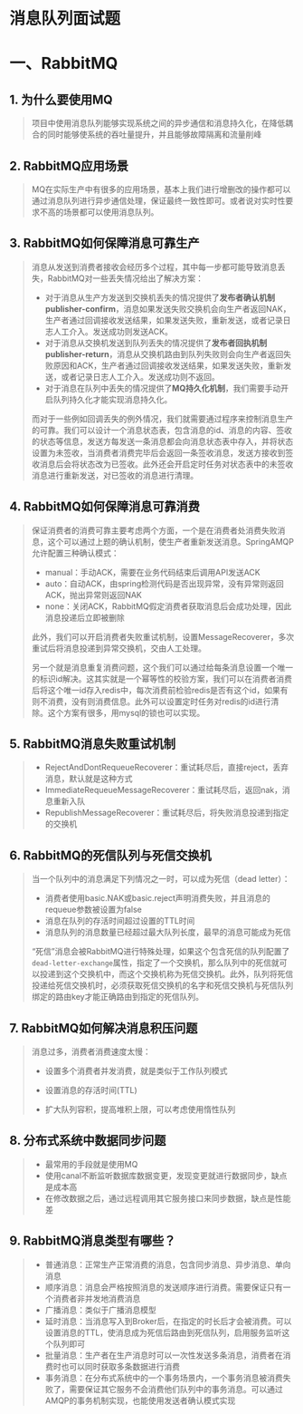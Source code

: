 # 消息队列面试题



# 一、RabbitMQ

## 1. 为什么要使用MQ

>   项目中使用消息队列能够实现系统之间的异步通信和消息持久化，在降低耦合的同时能够使系统的吞吐量提升，并且能够故障隔离和流量削峰



## 2. RabbitMQ应用场景

>   MQ在实际生产中有很多的应用场景，基本上我们进行增删改的操作都可以通过消息队列进行异步通信处理，保证最终一致性即可。或者说对实时性要求不高的场景都可以使用消息队列。



## 3. RabbitMQ如何保障消息可靠生产

>   消息从发送到消费者接收会经历多个过程，其中每一步都可能导致消息丢失，RabbitMQ对一些丢失情况给出了解决方案：
>
>   *   对于消息从生产方发送到交换机丢失的情况提供了**发布者确认机制publisher-confirm**，消息如果发送失败交换机会向生产者返回NAK，生产者通过回调接收发送结果，如果发送失败，重新发送，或者记录日志人工介入。发送成功则发送ACK。
>   *   对于消息从交换机发送到队列丢失的情况提供了**发布者回执机制publisher-return**，消息从交换机路由到队列失败则会向生产者返回失败原因和ACK，生产者通过回调接收发送结果，如果发送失败，重新发送，或者记录日志人工介入。发送成功则不返回。
>   *   对于消息在队列中丢失的情况提供了**MQ持久化机制**，我们需要手动开启队列持久化才能实现消息持久化。
>
>   而对于一些例如回调丢失的例外情况，我们就需要通过程序来控制消息生产的可靠。我们可以设计一个消息状态表，包含消息的id、消息的内容、签收的状态等信息，发送方每发送一条消息都会向消息状态表中存入，并将状态设置为未签收，当消费者消费完毕后会返回一条签收消息，发送方接收到签收消息后会将状态改为已签收。此外还会开启定时任务对状态表中的未签收消息进行重新发送，对已签收的消息进行清理。



## 4. RabbitMQ如何保障消息可靠消费

>   保证消费者的消费可靠主要考虑两个方面，一个是在消费者处消费失败消息，这个可以通过上题的确认机制，使生产者重新发送消息。SpringAMQP允许配置三种确认模式：
>
>   *   manual：手动ACK，需要在业务代码结束后调用API发送ACK
>   *   auto：自动ACK，由spring检测代码是否出现异常，没有异常则返回ACK，抛出异常则返回NAK
>   *   none：关闭ACK，RabbitMQ假定消费者获取消息后会成功处理，因此消息投递后立即被删除
>
>   此外，我们可以开启消费者失败重试机制，设置MessageRecoverer，多次重试后将消息投递到异常交换机，交由人工处理。
>
>   另一个就是消息重复消费问题，这个我们可以通过给每条消息设置一个唯一的标识id解决。这其实就是一个幂等性的校验方案，我们可以在消费者消费后将这个唯一id存入redis中，每次消费前检验redis是否有这个id，如果有则不消费，没有则消费信息。此外可以设置定时任务对redis的id进行清除。这个方案有很多，用mysql的锁也可以实现。



## 5. RabbitMQ消息失败重试机制

>   *   RejectAndDontRequeueRecoverer：重试耗尽后，直接reject，丢弃消息，默认就是这种方式
>   *   ImmediateRequeueMessageRecoverer：重试耗尽后，返回nak，消息重新入队
>   *   RepublishMessageRecoverer：重试耗尽后，将失败消息投递到指定的交换机



## 6. RabbitMQ的死信队列与死信交换机

>    当一个队列中的消息满足下列情况之一时，可以成为死信（dead letter）：
>
>   *   消费者使用basic.NAK或basic.reject声明消费失败，并且消息的requeue参数被设置为false
>   *   消息在队列的存活时间超过设置的TTL时间
>   *   消息队列的消息数量已经超过最大队列长度，最早的消息可能成为死信
>
>   “死信”消息会被RabbitMQ进行特殊处理，如果这个包含死信的队列配置了`dead-letter-exchange`属性，指定了一个交换机，那么队列中的死信就可以投递到这个交换机中，而这个交换机称为死信交换机。此外，队列将死信投递给死信交换机时，必须获取死信交换机的名字和死信交换机与死信队列绑定的路由key才能正确路由到指定的死信队列。



## 7. RabbitMQ如何解决消息积压问题

>   消息过多，消费者消费速度太慢：
>
>   *   设置多个消费者并发消费，就是类似于工作队列模式
>
>   *   设置消息的存活时间(TTL)
>   *   扩大队列容积，提高堆积上限，可以考虑使用惰性队列
>



## 8. 分布式系统中数据同步问题

>   *   最常用的手段就是使用MQ
>   *   使用canal不断监听数据库数据变更，发现变更就进行数据同步，缺点是成本高
>   *   在修改数据之后，通过远程调用其它服务接口来同步数据，缺点是性能差



## 9. RabbitMQ消息类型有哪些？

>   *   普通消息：正常生产正常消费的消息，包含同步消息、异步消息、单向消息
>   *   顺序消息：消息会严格按照消息的发送顺序进行消费。需要保证只有一个消费者非并发地消费消息
>   *   广播消息：类似于广播消息模型
>   *   延时消息：当消息写入到Broker后，在指定的时长后才会被消费。可以设置消息的TTL，使消息成为死信后路由到死信队列，启用服务监听这个队列即可
>   *   批量消息：生产者在生产消息时可以一次性发送多条消息，消费者在消费时也可以同时获取多条数据进行消费
>   *   事务消息：在分布式系统中的一个事务场景内，一个事务消息被消费失败了，需要保证其它服务不会消费他们队列中的事务消息。可以通过AMQP的事务机制实现，也能使用发送者确认模式实现